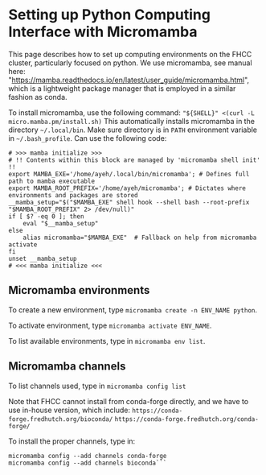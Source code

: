 # Setting up Python Computing Interface with Micromamba

This page describes how to set up computing environments on the FHCC cluster, particularly focused on python.
We use micromamba, see manual here: "https://mamba.readthedocs.io/en/latest/user_guide/micromamba.html", which is a lightweight package manager that is employed in a similar fashion as conda.

To install micromamba, use the following command: ```"${SHELL}" <(curl -L micro.mamba.pm/install.sh)```
This automatically installs micromamba in the directory ```~/.local/bin```.  Make sure directory is in ```PATH``` environment variable in ```~/.bash_profile```. Can use the following code:
```
# >>> mamba initialize >>>
# !! Contents within this block are managed by 'micromamba shell init' !!
export MAMBA_EXE='/home/ayeh/.local/bin/micromamba'; # Defines full path to mamba executable
export MAMBA_ROOT_PREFIX='/home/ayeh/micromamba'; # Dictates where environments and packages are stored
__mamba_setup="$("$MAMBA_EXE" shell hook --shell bash --root-prefix "$MAMBA_ROOT_PREFIX" 2> /dev/null)"
if [ $? -eq 0 ]; then
    eval "$__mamba_setup"
else
    alias micromamba="$MAMBA_EXE"  # Fallback on help from micromamba activate
fi
unset __mamba_setup
# <<< mamba initialize <<<
```

## Micromamba environments
To create a new environment, type ```micromamba create -n ENV_NAME python```.

To activate environment, type ```micromamba activate ENV_NAME```.

To list available environments, type in ```micromamba env list```.

## Micromamba channels
To list channels used, type in ```micromamba config list```

Note that FHCC cannot install from conda-forge directly, and we have to use in-house version, which include:
```https://conda-forge.fredhutch.org/bioconda/```
```https://conda-forge.fredhutch.org/conda-forge/```

To install the proper channels, type in: 
```micromamba config set channel_alias https://conda-forge.fredhutch.org --file ~/.mambarc
micromamba config --add channels conda-forge
micromamba config --add channels bioconda```



